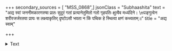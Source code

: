 +++
secondary_sources = [ "MSS_0868",]
jsonClass = "Subhaashita"
text = "अद्य स्वां जननीमकारणरुषा प्रातः सुदूरं गतां प्रत्यानेतुमितो गतो गृहपतिः क्षुत्वैव मध्यंदिने।  \nपङ्गुत्वेन शरीरजर्जरतया प्रायः स लक्ष्याकृतिर् दृष्टोऽसौ भवता न किं पथिक हे स्थित्वा क्षणं कथ्यताम्॥"
title = "अद्य स्वाम्"

+++

<details><summary>Text</summary>

अद्य स्वां जननीमकारणरुषा प्रातः सुदूरं गतां प्रत्यानेतुमितो गतो गृहपतिः क्षुत्वैव मध्यंदिने।  
पङ्गुत्वेन शरीरजर्जरतया प्रायः स लक्ष्याकृतिर् दृष्टोऽसौ भवता न किं पथिक हे स्थित्वा क्षणं कथ्यताम्॥
</details>
